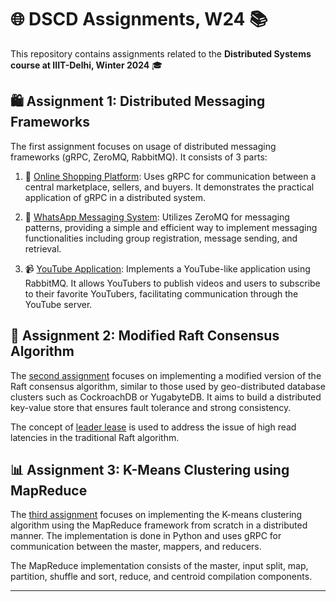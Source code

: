 # 🌐 DSCD Assignments, W24 📚

This repository contains assignments related to the **Distributed Systems course at IIIT-Delhi, Winter 2024** 🎓

## 🛍️ Assignment 1: Distributed Messaging Frameworks

The first assignment focuses on usage of distributed messaging frameworks (gRPC, ZeroMQ, RabbitMQ). It consists of 3 parts:

1. 🏪 [Online Shopping Platform](Assignment_1/gRPC): Uses gRPC for communication between a central marketplace, sellers, and buyers. It demonstrates the practical application of gRPC in a distributed system.

2. 💬 [WhatsApp Messaging System](Assignment_1/ZeroMQ): Utilizes ZeroMQ for messaging patterns, providing a simple and efficient way to implement messaging functionalities including group registration, message sending, and retrieval.

3. 📹 [YouTube Application](Assignment_1/RabbitMQ): Implements a YouTube-like application using RabbitMQ. It allows YouTubers to publish videos and users to subscribe to their favorite YouTubers, facilitating communication through the YouTube server.

## 🤝 Assignment 2: Modified Raft Consensus Algorithm 

The [second assignment](Assignment_2/) focuses on implementing a modified version of the Raft consensus algorithm, similar to those used by geo-distributed database clusters such as CockroachDB or YugabyteDB. It aims to build a distributed key-value store that ensures fault tolerance and strong consistency.

The concept of [leader lease](https://www.yugabyte.com/blog/low-latency-reads-in-geo-distributed-sql-with-raft-leader-leases/) is used to address the issue of high read latencies in the traditional Raft algorithm.

## 📊 Assignment 3: K-Means Clustering using MapReduce
The [third assignment](Assignment_3/) focuses on implementing the K-means clustering algorithm using the MapReduce framework from scratch in a distributed manner. The implementation is done in Python and uses gRPC for communication between the master, mappers, and reducers. 

The MapReduce implementation consists of the master, input split, map, partition, shuffle and sort, reduce, and centroid compilation components.

---
